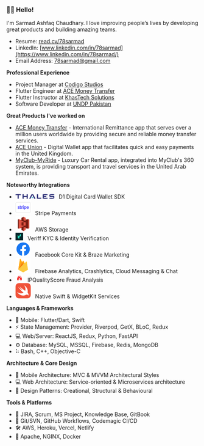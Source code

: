 ### 👋🏻 Hello!

I'm Sarmad Ashfaq Chaudhary. I love improving people’s lives by developing great products and building amazing teams.

- Resume: [read.cv/78sarmad](https://read.cv/78sarmad)
- LinkedIn: [www.linkedin.com/in/78sarmad](https://www.linkedin.com/in/78sarmad/)
- Email Address: [78sarmad@gmail.com](mailto:78sarmad@gmail.com)

**Professional Experience**

- Project Manager at [Codigo Studios](https://codigostudios.co.uk/)
- Flutter Engineer at [ACE Money Transfer](https://acemoneytransfer.com/)
- Flutter Instructor at [KhasTech Solutions](https://khastech.com/)
- Software Developer at [UNDP Pakistan](https://www.undp.org/pakistan)

**Great Products I've worked on**

- [ACE Money Transfer](https://apps.apple.com/in/app/ace-money-transfer/id1290922727?platform=iphone) - International Remittance app that serves over a million users worldwide by providing secure and reliable money transfer services.
- [ACE Union](https://apps.apple.com/gb/app/ace-union/id1593032066?platform=iphone) - Digital Wallet app that facilitates quick and easy payments in the United Kingdom.
- [MyClub-MyRide](https://www.rentmyride.ae/my-club) - Luxury Car Rental app, integrated into MyClub's 360 system, is providing transport and travel services in the United Arab Emirates.

**Noteworthy Integrations**

- ![](/icons/thales.png) &nbsp; D1 Digital Card Wallet SDK
- ![](/icons/stripe.svg) &nbsp; Stripe Payments
- ![](/icons/aws-s3.svg) &nbsp; AWS Storage
- ![](/icons/veriff.jpg) &nbsp; Veriff KYC & Identity Verification
- ![](/icons/facebook.svg) &nbsp; Facebook Core Kit & Braze Marketing
- ![](/icons/firebase.svg) &nbsp; Firebase Analytics, Crashlytics, Cloud Messaging & Chat
- ![](/icons/ipqualityscore.png) &nbsp; IPQualityScore Fraud Analysis
- ![](/icons/swift.svg) &nbsp; Native Swift & WidgetKit Services

**Languages & Frameworks**

- 📱 Mobile: Flutter/Dart, Swift
- ⚡️ State Management: Provider, Riverpod, GetX, BLoC, Redux
- 💻 Web/Server: ReactJS, Redux, Python, FastAPI
- ⚙ Database: MySQL, MSSQL, Firebase, Redis, MongoDB
- ⠷ Bash, C++, Objective-C

**Architecture & Core Design**

- 📱 Mobile Architecture: MVC & MVVM Architectural Styles
- 💻 Web Architecture: Service-oriented & Microservices architecture
- 🔨 Design Patterns: Creational, Structural & Behavioural

**Tools & Platforms**

- 💼 JIRA, Scrum, MS Project, Knowledge Base, GitBook
- 🔨 Git/SVN, GitHub Workflows, Codemagic CI/CD
- 🛠 AWS, Heroku, Vercel, Netlify
- 🚢 Apache, NGINX, Docker
